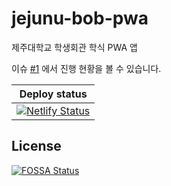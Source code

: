 # jejunu-bob-pwa

제주대학교 학생회관 학식 PWA 앱

이슈 [#1](https://github.com/BetaF1sh/jejunu-bob-pwa/issues/1) 에서 진행 현황을 볼 수 있습니다.

|                                                             Deploy status                                                              |
| :------------------------------------------------------------------------------------------------------------------------------------: |
| [![Netlify Status](https://api.netlify.com/api/v1/badges/33b88133-f78a-46c6-b646-e573550c7dcd/deploy-status)](https://meals.muhun.dev) |


## License
[![FOSSA Status](https://app.fossa.io/api/projects/git%2Bgithub.com%2Fx86chi%2Fjejunu-bob-pwa.svg?type=large)](https://app.fossa.io/projects/git%2Bgithub.com%2Fx86chi%2Fjejunu-bob-pwa?ref=badge_large)
